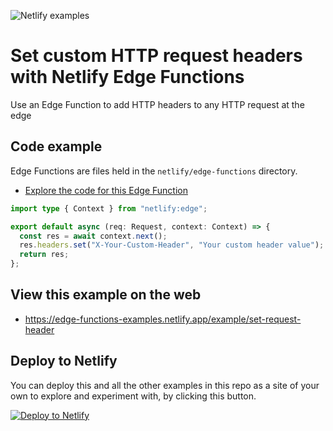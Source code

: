 ![Netlify examples](https://user-images.githubusercontent.com/5865/159468750-df1c2783-39b2-40da-9c0f-971f72a7ea3f.png)

# Set custom HTTP request headers with Netlify Edge Functions

Use an Edge Function to add HTTP headers to any HTTP request at the edge

## Code example

Edge Functions are files held in the `netlify/edge-functions` directory.

- [Explore the code for this Edge Function](../../netlify/edge-functions/set-request-header.ts)

```ts
import type { Context } from "netlify:edge";

export default async (req: Request, context: Context) => {
  const res = await context.next();
  res.headers.set("X-Your-Custom-Header", "Your custom header value");
  return res;
};
```

## View this example on the web

- https://edge-functions-examples.netlify.app/example/set-request-header

## Deploy to Netlify

You can deploy this and all the other examples in this repo as a site of your own to explore and experiment with, by
clicking this button.

[![Deploy to Netlify](https://www.netlify.com/img/deploy/button.svg)](https://app.netlify.com/start/deploy?repository=https://github.com/netlify/edge-functions-examples)
